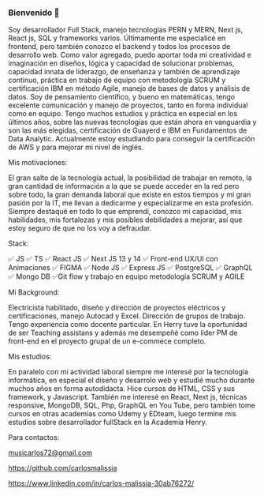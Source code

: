 ### Bienvenido 👋

Soy desarrollador Full Stack, manejo tecnologías PERN y MERN, 
 Next js, React js, SQL y frameworks varios. Últimamente me especialicé en frontend, pero también conozco el backend y todos los procesos de desarrollo web. Como valor agregado, puedo aportar toda mi creatividad e imaginación  en diseños, lógica y capacidad de solucionar problemas, capacidad innata de liderazgo, de enseñanza y también de aprendizaje continuo, práctica en trabajo de equipo con metodología SCRUM y certificación IBM en método Agile, manejo de bases de datos y análisis de datos. Soy de pensamiento científico, y bueno en matemáticas, tengo excelente comunicación y manejo de proyectos, tanto en forma individual como en equipo.
 Tengo muchos estudios y práctica en especial en los últimos años, sobre las nuevas tecnologías que están ahora en vanguardia y son las más elegidas, certificación de Guayerd e IBM en Fundamentos de Data Analytic. Actualmente estoy estudiando para conseguir la certificación de AWS y para mejorar mi nivel de inglés.


Mis motivaciones:

El gran salto de la tecnología actual, la posibilidad de trabajar en remoto, la gran cantidad de información a la que se puede acceder en la red pero sobre todo, la gran demanda laboral que existe en estos tiempos y mi gran pasión por la IT, me llevan a dedicarme y especializarme en esta profesión. Siempre destaqué en todo lo que emprendí, conozco mi capacidad, mis habilidades, mis fortalezas y mis posibles debilidades a mejorar, así que estoy seguro de que no los voy a defraudar.

Stack:


✅ JS
✅ TS
✅ React JS
✅ Next JS 13 y 14
✅ Front-end UX/UI con Animaciones
✅ FIGMA
✅ Node JS
✅ Express JS
✅ PostgreSQL
✅ GraphQL
✅ Mongo DB
✅Git flow y trabajo en equipo metodología SCRUM y AGILE

Mi Background:

Electricista habilitado, diseño y dirección de proyectos eléctricos y certificaciones, manejo Autocad y Excel. Dirección de grupos de trabajo. Tengo experiencia como docente particular. En Herry tuve la oportunidad de ser Teaching assistans y además me desempeñé como lider PM de front-end en el proyecto grupal de un e-commece completo.

Mis estudios:

En paralelo con mi actividad laboral siempre me interesé por la tecnología informática, en especial el diseño y desarrolo web y estudié mucho durante muchos años en forma autodidacta. Hice cursos de HTML, CSS y sus framework, y Javascript. También me interesé en React, Next js, técnicas responsive, MongoDB, SQL, Php, GraphQL en You Tube, pero también tome cursos en otras academias como Udemy y EDteam, luego termine mis estudios sobre desarrollador fullStack en la Academia Henry.

Para contactos:

musicarlos72@gmail.com

https://github.com/carlosmalissia

https://www.linkedin.com/in/carlos-malissia-30ab76272/

<!--
**carlosmalissia/carlosmalissia** is a ✨ _special_ ✨ repository because its `README.md` (this file) appears on your GitHub profile.

Here are some ideas to get you started:

- 🔭 I’m currently working on ...
- 🌱 I’m currently learning ...
- 👯 I’m looking to collaborate on ...
- 🤔 I’m looking for help with ...
- 💬 Ask me about ...
- 📫 How to reach me: ...
- 😄 Pronouns: ...
- ⚡ Fun fact: ...
-->
